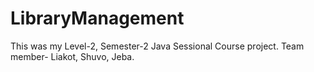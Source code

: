# LibraryManagement
This was my Level-2, Semester-2 Java Sessional Course project. Team member- Liakot, Shuvo, Jeba.
